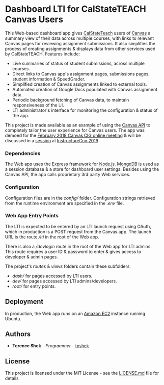 # Dashboard LTI for CalStateTEACH Canvas Users

This Web-based dashboard app gives [CalStateTeach](https://www.calstateteach.net/) users of [Canvas](https://www.canvaslms.com/) a summary view of their data across multiple courses, with links to relevant Canvas pages for reviewing assignment submissions. It also simplifies the process of creating assignments & displays data from other services used by CalStateTEACH. Features include:

* Live summaries of status of student submissions, across multiple courses.
* Direct links to Canvas app's assignment pages, submissions pages, student information & SpeedGrader.
* Simplified creation of Canvas assignments linked to external tools.
* Automated creation of Google Docs populated with Canvas assignment data.
* Periodic background fetching of Canvas data, to maintain responsiveness of the UI.
* LTI administrator's interface for monitoring the configuration & status of the app.
 
This project is made available as an example of using the [Canvas API](https://canvas.instructure.com/doc/api/index.html) to completely tailor the user experience for Canvas users. The app was demoed for the [February 2018 Canvas CIG online meeting](https://community.canvaslms.com/docs/DOC-16226-february-2018-canvas-cig-zoom-share-agendanotes) & will be discussed in a [session](https://events.bizzabo.com/211400/agenda/session/78382) at [InstructureCon 2019](https://blog.canvaslms.com/news/instructurecon19).

### Dependencies

The Web app uses the [Express](https://expressjs.com/) framework for [Node.js](https://nodejs.org/). [MongoDB](https://www.mongodb.com/) is used as a session database & a store for dashboard user settings. Besides using the Canvas API, the app calls proprietary 3rd party Web services.

### Configuration

Configuration files are in the *config/* folder. Configuration strings retrieved from the runtime environment are specified in the *.env* file.

### Web App Entry Points

The LTI is expected to be entered by an LTI launch request using OAuth, which in production is a POST request from the Canvas app. The launch URL is the route */lti* in the root of the Web app. 

There is also a */devlogin* route in the root of the Web app for LTI admins. This route requires a user ID & password to enter & gives access to developer & admin pages.

The project's *routes* & *views* folders contain these subfolders:

* *dash/* for pages accessed by LTI users.
* *dev/* for pages accessed by LTI admins/developers.
 * *root/* for entry points.

## Deployment

In production, the Web app runs on an [Amazon EC2](https://aws.amazon.com/ec2/) instance running Ubuntu.


## Authors

* **Terence Shek** - *Programmer* - [tpshek](https://github.com/tpshek/)

## License

This project is licensed under the MIT License - see the [LICENSE.md](LICENSE.md) file for details